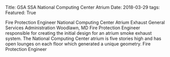 Title: GSA SSA National Computing Center Atrium
Date: 2018-03-29
tags: 
Featured: True

Fire Protection Engineer
National Computing Center Atrium Exhaust
General Services Administration
Woodlawn, MD
Fire Protection Engineer responsible for creating the initial design for an atrium smoke exhaust system. The National Computing Center atrium is five stories high and has open lounges on each floor which generated a unique geometry. 
Fire Protection Engineer
